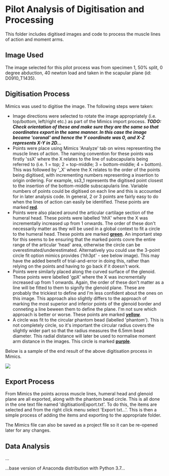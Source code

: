 # Pilot Analysis of Digitisation and Processing

This folder includes digitised images and code to process the muscle lines of action and moment arms.

## Image Used

The image selected for this pilot process was from specimen 1, 50% split, 0 degree abduction, 40 newton load and taken in the scapular plane (id: D0910_T1435).

## Digitisation Process

Mimics was used to digitise the image. The following steps were taken:

- Image directions were selected to rotate the image appropriately (i.e. top/bottom, left/right etc.) as part of the Mimics import process. ***TODO: Check orientation of these and make sure they are the same so that coordinates export in the same manner. In this case the image became 'coronal' and hence the Y coordinate was 0, and X-Z represents X-Y in 2D...***
- Points were place using Mimics 'Analyze' tab on wires representing the muscle lines of action. The naming convention for these points was firstly 'ssX' where the X relates to the line of subscapularis being referred to (i.e. 1 = top; 2 = top-middle; 3 = bottom-middle; 4 = bottom). This was followed by '_X' where the X relates to the order of the points being digitised, with incrementing numbers representing a insertion to origin ordering. For example, ss3_1 represents the digitised point closest to the insertion of the bottom-middle subscapularis line. Variable numbers of points could be digitised on each line and this is accounted for in later analysis code. In general, 2 or 3 points are fairly easy to do when the lines of action can easily be identified. These points are marked **<u>red</u>**.
- Points were also placed around the articular cartilage section of the humeral head. These points were labelled 'hhX' where the X was incrementally increased up from 1 onwards. The order of these don't necessarily matter as they will be used in a global context to fit a circle to the humeral head. These points are marked **<u>green</u>**. An important step for this seems to be ensuring that the marked points covre the entire range of the articular 'head' area, otherwise the circle can be overestimated/underestimated. Alternatively you could use the 3-point circle fit option mimics provides ('hh3pt' - see below image). This may have the added benefit of trial-and-error in doing this, rather than relying on the points and having to go back if it doesn't work.
- Points were similarly placed along the curved surface of the glenoid. These points were labelled 'gpX' where the X was incrementally increased up from 1 onwards. Again, the order of these don't matter as a line will be fitted to them to signify the glenoid plane. These are probably the trickiest to define and I'm less confident about the ones on this image. This approach also slightly differs to the approach of marking the most superior and inferior points of the glenoid border and conneting a line beween them to define the plane. I'm not sure which approach is better or worse. These points are marked **<u>yellow</u>**.
- A circle was fit to the circular phantom bead (labelled 'phantom'). This is not completely circle, so it's important the circular radius covers the slightly wider part so that the radius measures the 6.5mm bead diameter. This radial distance will later be used to normalise moment arm distance in the images. This circle is marked **<u>purple</u>**.

Below is a sample of the end result of the above digitisation process in Mimics.

![](sampleDigitisation.bmp)

## Export Process

From Mimics the points across muscle lines, humeral head and glenoid plane are all exported, along with the phantom bead circle. This is all done in the one text file named 'digitisationExport.txt'. To do this, the items are selected and from the right click menu select 'Export txt...'. This is then a simple process of adding the items and exporting to the appropriate folder.

The Mimics file can also be saved as a project file so it can be re-opened later for any changes.

## Data Analysis

...

...base version of Anaconda distribution with Python 3.7...